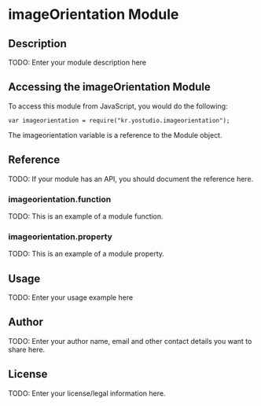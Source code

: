 # imageOrientation Module

## Description

TODO: Enter your module description here

## Accessing the imageOrientation Module

To access this module from JavaScript, you would do the following:

    var imageorientation = require("kr.yostudio.imageorientation");

The imageorientation variable is a reference to the Module object.

## Reference

TODO: If your module has an API, you should document
the reference here.

### imageorientation.function

TODO: This is an example of a module function.

### imageorientation.property

TODO: This is an example of a module property.

## Usage

TODO: Enter your usage example here

## Author

TODO: Enter your author name, email and other contact
details you want to share here.

## License

TODO: Enter your license/legal information here.
